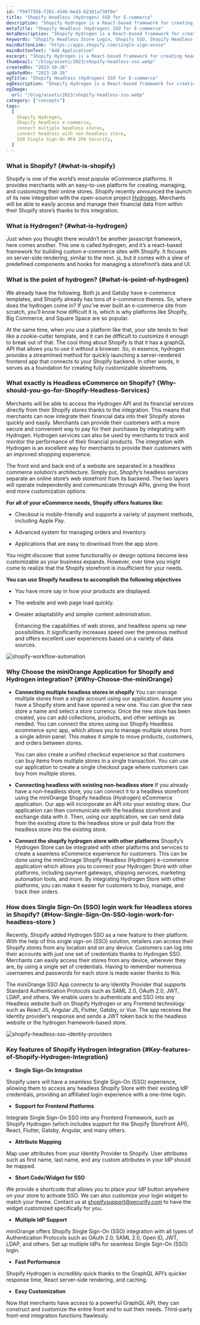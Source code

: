 ```yaml
---
id: "f9477356-f201-4546-bed3-b2301a738f0e"
title: "Shopify Headless (Hydrogen) SSO for E-commerce"
description: "Shopify Hydrogen is a React-based framework for creating headless storefronts. Shopify headless (Hydrogen) ecommerce allows you to create stores that are powerful, scalable, and secure."
metaTitle: "Shopify Headless (Hydrogen) SSO for E-commerce"
metaDescription: "Shopify Hydrogen is a React-based framework for creating headless storefronts. Shopify headless (Hydrogen) ecommerce allows you to create stores that are powerful, scalable, and secure."
keywords: "Shopify Headless Store Login, Shopify SSO, Shopify Headless SSO, Shopify Hydrogen Store Login"
mainButtonLink: "https://apps.shopify.com/single-sign-onsso"
mainButtonText: "Add Application"
excerpt: "Shopify Hydrogen is a React-based framework for creating headless storefronts. Shopify headless (Hydrogen) ecommerce allows you to create stores that are powerful, scalable, and secure."
thumbnail: "/blog/assets/2023/shopify-headless-sso.webp"
createdOn: "2023-10-26"
updatedOn: "2023-10-26"
ogTitle: "Shopify Headless (Hydrogen) SSO for E-commerce"
ogDescription: "Shopify Hydrogen is a React-based framework for creating headless storefronts. Shopify headless (Hydrogen) ecommerce allows you to create stores that are powerful, scalable, and secure."
ogImage:
  url: "/blog/assets/2023/shopify-headless-sso.webp"
category: ["concepts"]
tags:
  [
    Shopify Hydrogen,
    Shopify headless e-commerce,
    connect multiple headless stores,
    connect headless with non-headless store,
    SSO Single Sign-On MFA 2FA Security,
  ]
---
```


### What is Shopify? {#what-is-shopify}

Shopify is one of the world’s most popular eCommerce platforms. It provides merchants with an easy-to-use platform for creating, managing, and customizing their online stores. Shopify recently announced the launch of its new integration with the open-source project [Hydrogen](https://plugins.miniorange.com/shopify-single-sign-on-headless-sso-for-hydrogen). Merchants will be able to easily access and manage their financial data from within their Shopify store’s thanks to this integration.

### What is Hydrogen? {#what-is-hydrogen}

Just when you thought there wouldn’t be another javascript framework, here comes another. This one is called hydrogen, and it’s a react-based framework for building custom e-commerce sites with Shopify. It focuses on server-side rendering, similar to the next. js, but it comes with a slew of predefined components and hooks for managing a storefront’s data and UI.

### What is the point of hydrogen? {#what-is-point-of-hydrogen}

We already have the following. Both js and Gatsby have e-commerce templates, and Shopify already has tons of e-commerce themes. So, where does the hydrogen come in? If you’ve ever built an e-commerce site from scratch, you’ll know how difficult it is, which is why platforms like Shopify, Big Commerce, and Square Space are so popular.

At the same time, when you use a platform like that, your site tends to feel like a cookie-cutter template, and it can be difficult to customize it enough to break out of that. The cool thing about Shopify is that it has a graphQL API that allows you to use it without a browser. So, in essence, hydrogen provides a streamlined method for quickly launching a server-rendered frontend app that connects to your Shopify backend. In other words, it serves as a foundation for creating fully customizable storefronts.

### What exactly is Headless eCommerce on Shopify? {Why-should-you-go-for-Shopify-Headless-Services}

Merchants will be able to access the Hydrogen API and its financial services directly from their Shopify stores thanks to the integration. This means that merchants can now integrate their financial data into their Shopify stores quickly and easily. Merchants can provide their customers with a more secure and convenient way to pay for their purchases by integrating with Hydrogen. Hydrogen services can also be used by merchants to track and monitor the performance of their financial products. The integration with Hydrogen is an excellent way for merchants to provide their customers with an improved shopping experience.

The front end and back end of a website are separated in a headless commerce solution’s architecture. Simply put, Shopify’s headless services separate an online store’s web storefront from its backend. The two layers will operate independently and communicate through APIs, giving the front end more customization options.

**For all of your eCommerce needs, Shopify offers features like:**

- Checkout is mobile-friendly and supports a variety of payment methods, including Apple Pay.

- Advanced system for managing orders and inventory.

- Applications that are easy to download from the app store.

You might discover that some functionality or design options become less customizable as your business expands. However, over time you might come to realize that the Shopify storefront is insufficient for your needs.

**You can use Shopify headless to accomplish the following objectives**

- You have more say in how your products are displayed.

- The website and web page load quickly.

- Greater adaptability and simpler content administration.

  Enhancing the capabilities of web stores, and headless opens up new possibilities. It significantly increases speed over the previous method and offers excellent user experiences based on a variety of data sources.

![shopify-workflow-automation](/blog/assets/2023/shopify-workflow-automation.webp)

### Why Choose the miniOrange Application for Shopify and Hydrogen integration? {#Why-Choose-the-miniOrange}

- **Connecting multiple headless stores in shopify**
  You can manage multiple stores from a single account using our application. Assume you have a Shopify store and have opened a new one. You can give the new store a name and select a store currency.
  Once the new store has been created, you can add collections, products, and other settings as needed. You can connect the stores using our Shopify Headless ecommerce sync app, which allows you to manage multiple stores from a single admin panel. This makes it simple to move products, customers, and orders between stores.

  You can also create a unified checkout experience so that customers can buy items from multiple stores in a single transaction. You can use our application to create a single checkout page where customers can buy from multiple stores.

- **Connecting headless with existing non-headless store**
  If you already have a non-headless store, you can connect it to a headless storefront using the miniOrange Shopify headless (Hydrogen) eCommerce application. Our app will incorporate an API into your existing store. Our application can then communicate with the headless storefront and exchange data with it. Then, using our application, we can send data from the existing store to the headless store or pull data from the headless store into the existing store.

- **Connect the shopify hydrogen store with other platforms**
  Shopify’s Hydrogen Store can be integrated with other platforms and services to create a seamless eCommerce experience for customers. This can be done using the miniOrnage Shopify Headless (Hydrogen) e-commerce application which allows you to connect your Hydrogen Store with other platforms, including payment gateways, shipping services, marketing automation tools, and more. By integrating Hydrogen Store with other platforms, you can make it easier for customers to buy, manage, and track their orders.

### How does Single Sign-On (SSO) login work for Headless stores in Shopify? {#How-Single-Sign-On-SSO-login-work-for-headless-store }

Recently, Shopify added Hydrogen SSO as a new feature to their platform. With the help of this single sign-on (SSO) solution, retailers can access their Shopify stores from any location and on any device. Customers can log into their accounts with just one set of credentials thanks to Hydrogen SSO. Merchants can easily access their stores from any device, wherever they are, by using a single set of credentials. Having to remember numerous usernames and passwords for each store is made easier thanks to this.

The miniOrange SSO App connects to any Identity Provider that supports Standard Authentication Protocols such as SAML 2.0, OAuth 2.0, JWT, LDAP, and others. We enable users to authenticate and SSO into any Headless website built on Shopify Hydrogen or any Frontend technology such as React JS, Angular JS, Flutter, Gatsby, or Vue. The app receives the Identity provider’s response and sends a JWT token back to the headless website or the hydrogen framework-based store.

![shopify-headless-sso-identity-providers](/blog/assets/2023/shopify-headless-sso-identity-providers.webp)

### Key features of Shopify Hydrogen Integration {#Key-features-of-Shopify-Hydrogen-Integration}

- **Single Sign-On Integration**

Shopify users will have a seamless Single Sign-On (SSO) experience, allowing them to access any headless Shopify Store with their existing IdP credentials, providing an affiliated login experience with a one-time login.

- **Support for Frontend Platforms**

Integrate Single Sign-On SSO into any Frontend Framework, such as Shopify Hydrogen (which includes support for the Shopify Storefront API), React, Flutter, Gatsby, Angular, and many others.

- **Attribute Mapping**

Map user attributes from your Identity Provider to Shopify. User attributes such as first name, last name, and any custom attributes in your IdP should be mapped.

- **Short Code/Widget for SSO**

We provide a shortcode that allows you to place your IdP button anywhere on your store to activate SSO. We can also customize your login widget to match your theme. Contact us at shopifysupport@xecurify.com to have the widget customized specifically for you.

- **Multiple IdP Support**

miniOrange offers Shopify Single Sign-On (SSO) integration with all types of Authentication Protocols such as OAuth 2.0, SAML 2.0, Open ID, JWT, LDAP, and others. Set up multiple IdPs for seamless Single Sign-On (SSO) login.

- **Fast Performance**

Shopify Hydrogen is incredibly quick thanks to the GraphQL API’s quicker response time, React server-side rendering, and caching.

- **Easy Customization**

Now that merchants have access to a powerful GraphQL API, they can construct and customize the entire front end to suit their needs. Third-party front-end integration functions flawlessly.

